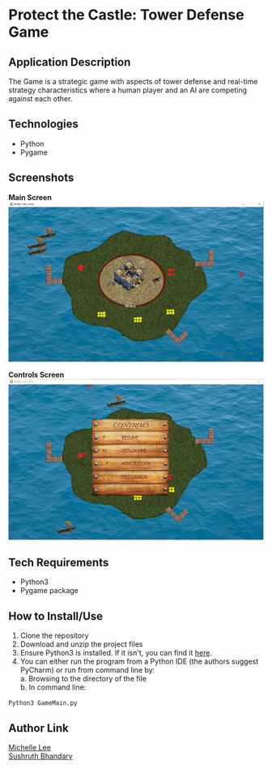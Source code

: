# Protect the Castle: Tower Defense Game

## Application Description  
The Game is a strategic game with aspects of tower defense and real-time strategy characteristics where a human player and an AI  are competing against each other.

## Technologies  
+ Python
+ Pygame

## Screenshots

**Main Screen**  
<img src="https://github.com/michelledlee/Project-GameAI/blob/master/media/GameScene.png?raw=true">

**Controls Screen**  
<img src="https://github.com/michelledlee/Project-GameAI/blob/master/media/Controls.png?raw=true">

## Tech Requirements
+ Python3
+ Pygame package

## How to Install/Use
1. Clone the repository
2. Download and unzip the project files
3. Ensure Python3 is installed. If it isn't, you can find it [here](https://www.python.org/downloads/).
4. You can either run the program from a Python IDE (the authors suggest PyCharm) or run from command line by:  
a. Browsing to the directory of the file  
b. In command line:  
```
Python3 GameMain.py
```

## Author Link
[Michelle Lee](https://michelledlee.github.io/)  
[Sushruth Bhandary](https://github.com/bhandarysushruth)
